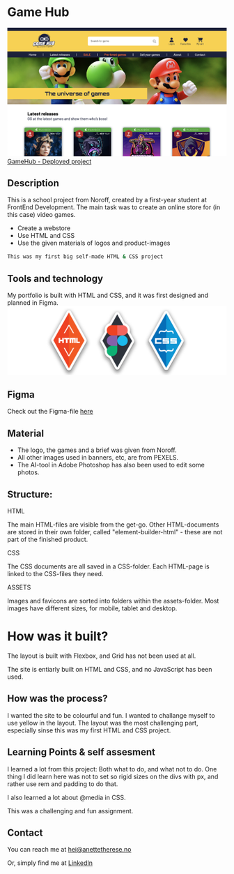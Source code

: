 # Game Hub

![image](https://github.com/elanetto/portfolio/blob/main/assets/images/portfolio/game-hub.png?raw=true)
[GameHub - Deployed project](https://game-hub-lake-one.vercel.app/)

## Description
This is a school project from Noroff, created by a first-year student at FrontEnd Development.
The main task was to create an online store for (in this case) video games.

- Create a webstore
- Use HTML and CSS
- Use the given materials of logos and product-images

```bash
This was my first big self-made HTML & CSS project
```
## Tools and technology
My portfolio is built with HTML and CSS, and it was first designed and planned in Figma.
![image](https://github.com/elanetto/portfolio/blob/main/assets/images/readme/badges-html-figma-css.png?raw=true)

## Figma
Check out the Figma-file [here](https://www.figma.com/file/NR8oBgCk9eo5pMrmrAU59X/CA-Design?type=design&node-id=34%3A4&mode=design&t=aephNKcsxxDmi149-1)

## Material
- The logo, the games and a brief was given from Noroff.
- All other images used in banners, etc, are from PEXELS.
- The AI-tool in Adobe Photoshop has also been used to edit some photos.

## Structure:

HTML

The main HTML-files are visible from the get-go.
Other HTML-documents are stored in their own folder,
called "element-builder-html" - these are not part of the finished product.

CSS

The CSS documents are all saved in a CSS-folder.
Each HTML-page is linked to the CSS-files they need.

ASSETS

Images and favicons are sorted into folders within the assets-folder.
Most images have different sizes, for mobile, tablet and desktop.

# How was it built?
The layout is built with Flexbox, and Grid has not been used at all.

The site is entiarly built on HTML and CSS, and no JavaScript has been used.

## How was the process?
I wanted the site to be colourful and fun. I wanted to challange myself to use yellow in the layout.
The layout was the most challenging part, especially sinse this was my first HTML and CSS project.

## Learning Points & self assesment
I learned a lot from this project: Both what to do, and what not to do.
One thing I did learn here was not to set so rigid sizes on the divs with px, and rather use rem and padding to do that.

I also learned a lot about @media in CSS.

This was a challenging and fun assignment.

## Contact
You can reach me at hei@anettetherese.no

Or, simply find me at [LinkedIn](https://www.linkedin.com/in/anettetherese/)
